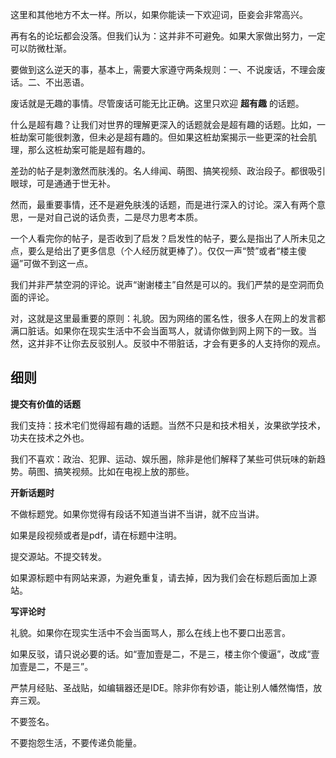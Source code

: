 <!-- extends: with_header -->
<style>.content-wrap {width: 500px;}</style>

这里和其他地方不太一样。所以，如果你能读一下欢迎词，臣妾会非常高兴。

再有名的论坛都会没落。但我们认为：这并非不可避免。如果大家做出努力，一定可以防微杜渐。

要做到这么逆天的事，基本上，需要大家遵守两条规则：一、不说废话，不理会废话。二、不出恶语。

废话就是无趣的事情。尽管废话可能无比正确。这里只欢迎 **超有趣** 的话题。

什么是超有趣？让我们对世界的理解更深入的话题就会是超有趣的话题。比如，一桩劫案可能很刺激，但未必是超有趣的。但如果这桩劫案揭示一些更深的社会肌理，那么这桩劫案可能是超有趣的。

差劲的帖子是刺激然而肤浅的。名人绯闻、萌图、搞笑视频、政治段子。都很吸引眼球，可是通通于世无补。

然而，最重要事情，还不是避免肤浅的话题，而是进行深入的讨论。深入有两个意思，一是对自己说的话负责，二是尽力思考本质。

一个人看完你的帖子，是否收到了启发？启发性的帖子，要么是指出了人所未见之点，要么是给出了更多信息（个人经历就更棒了）。仅仅一声“赞”或者“楼主傻逼”可做不到这一点。

我们并非严禁空洞的评论。说声“谢谢楼主”自然是可以的。我们严禁的是空洞而负面的评论。

对，这就是这里最重要的原则：礼貌。因为网络的匿名性，很多人在网上的发言都满口脏话。如果你在现实生活中不会当面骂人，就请你做到网上网下的一致。当然，这并非不让你去反驳别人。反驳中不带脏话，才会有更多的人支持你的观点。

<h2>细则</h2>

**提交有价值的话题**

我们支持：技术宅们觉得超有趣的话题。当然不只是和技术相关，汝果欲学技术，功夫在技术之外也。

我们不喜欢：政治、犯罪、运动、娱乐圈，除非是他们解释了某些可供玩味的新趋势。萌图、搞笑视频。比如在电视上放的那些。

**开新话题时**

不做标题党。如果你觉得有段话不知道当讲不当讲，就不应当讲。

如果是段视频或者是pdf，请在标题中注明。

提交源站。不提交转发。

如果源标题中有网站来源，为避免重复，请去掉，因为我们会在标题后面加上源站。

**写评论时**

礼貌。如果你在现实生活中不会当面骂人，那么在线上也不要口出恶言。

如果反驳，请只说必要的话。如“壹加壹是二，不是三，楼主你个傻逼”，改成“壹加壹是二，不是三”。

严禁月经贴、圣战贴，如编辑器还是IDE。除非你有妙语，能让别人幡然悔悟，放弃三观。

不要签名。

不要抱怨生活，不要传递负能量。
